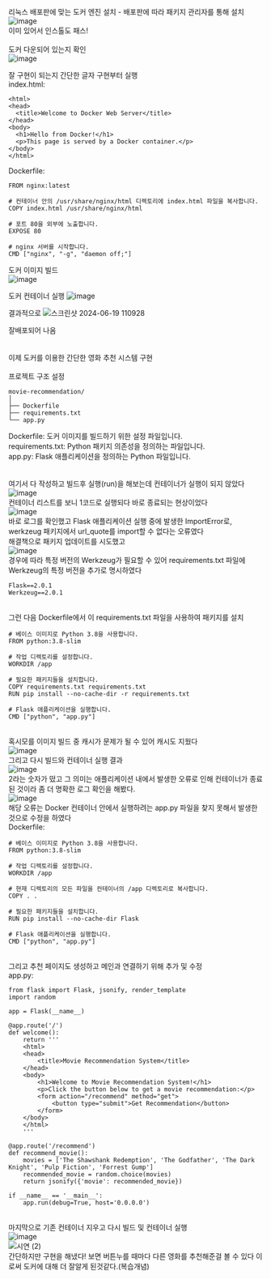 리눅스 배포판에 맞는 도커 엔진 설치 - 배포판에 따라 패키지 관리자를 통해 설치
![image](https://github.com/pladata-encore/DE30-4nd-5/assets/163955122/260a4c6d-19fb-49de-839a-3391585ad88a)
<br/>이미 있어서 인스톨도 패스!
<br/><br/> 
도커 다운되어 있는지 확인<br/>
![image](https://github.com/pladata-encore/DE30-4nd-5/assets/163955122/0868cae0-40e2-4269-babb-bb06d00576f2)

잘 구현이 되는지 간단한 글자 구현부터 실행<br/>
index.html:
```<!DOCTYPE html>
<html>
<head>
  <title>Welcome to Docker Web Server</title>
</head>
<body>
  <h1>Hello from Docker!</h1>
  <p>This page is served by a Docker container.</p>
</body>
</html>
```
Dockerfile:
```# 베이스 이미지로 nginx를 사용합니다.
FROM nginx:latest

# 컨테이너 안의 /usr/share/nginx/html 디렉토리에 index.html 파일을 복사합니다.
COPY index.html /usr/share/nginx/html

# 포트 80을 외부에 노출합니다.
EXPOSE 80

# nginx 서버를 시작합니다.
CMD ["nginx", "-g", "daemon off;"]
```

도커 이미지 빌드<br/>
![image](https://github.com/pladata-encore/DE30-4nd-5/assets/163955122/499d7d32-aece-428b-a25b-488806a93c7c)

도커 컨테이너 실행
![image](https://github.com/pladata-encore/DE30-4nd-5/assets/163955122/f1626795-5227-4c8e-b3d2-1a08a9b31b36)

결과적으로 
![스크린샷 2024-06-19 110928](https://github.com/pladata-encore/DE30-4nd-5/assets/163955122/ee4a984c-db01-43df-8409-36cf128721e3)

잘배포되어 나옴
<br/><br/><br/>
이제 도커를 이용한 간단한 영화 추천 시스템 구현<br/>
<br/>프로젝트 구조 설정
```
movie-recommendation/
│
├── Dockerfile
├── requirements.txt
└── app.py
```
Dockerfile: 도커 이미지를 빌드하기 위한 설정 파일입니다.<br/>
requirements.txt: Python 패키지 의존성을 정의하는 파일입니다.<br/>
app.py: Flask 애플리케이션을 정의하는 Python 파일입니다.<br/>
<br/><br/>
여기서 다 작성하고 빌드후 실행(run)을 해보는데 컨테이너가 실행이 되지 않았다<br/>
![image](https://github.com/pladata-encore/DE30-4nd-5/assets/163955122/12a9822b-731a-48c2-86bb-4e98cbed0bfd)
<br/>컨테이너 리스트를 보니 1코드로 실행되다 바로 종료되는 현상이었다<br/>
![image](https://github.com/pladata-encore/DE30-4nd-5/assets/163955122/2bc27fb3-729d-4a00-acd0-80736a6f5129)
<br/> 바로 로그를 확인했고 Flask 애플리케이션 실행 중에 발생한 ImportError로, werkzeug 패키지에서 url_quote를 import할 수 없다는 오류였다 <br/>
해결책으로 패키지 업데이트를 시도했고<br/>
![image](https://github.com/pladata-encore/DE30-4nd-5/assets/163955122/2351117e-1e47-4054-9291-683ea866debd)
<br/>경우에 따라 특정 버전의 Werkzeug가 필요할 수 있어 requirements.txt 파일에 Werkzeug의 특정 버전을 추가로 명시하였다<br/>
```
Flask==2.0.1
Werkzeug==2.0.1
```
<br/>그런 다음 Dockerfile에서 이 requirements.txt 파일을 사용하여 패키지를 설치<br/>
```
# 베이스 이미지로 Python 3.8을 사용합니다.
FROM python:3.8-slim

# 작업 디렉토리를 설정합니다.
WORKDIR /app

# 필요한 패키지들을 설치합니다.
COPY requirements.txt requirements.txt
RUN pip install --no-cache-dir -r requirements.txt

# Flask 애플리케이션을 실행합니다.
CMD ["python", "app.py"]
```
<br/>혹시모를 이미지 빌드 중 캐시가 문제가 될 수 있어 캐시도 지웠다<br/>
![image](https://github.com/pladata-encore/DE30-4nd-5/assets/163955122/34901e89-eee6-4f2b-99d4-c16d65af161d)
<br/> 그리고 다시 빌드와 컨테이너 실행 결과<br/>
![image](https://github.com/pladata-encore/DE30-4nd-5/assets/163955122/c13302b8-70b7-4549-a8fe-72cb9a1a8c64)
<br/> 2라는 숫자가 떴고 그 의미는 애플리케이션 내에서 발생한 오류로 인해 컨테이너가 종료된 것이라 좀 더 명확한 로그 확인을 해봤다.<br/>
![image](https://github.com/pladata-encore/DE30-4nd-5/assets/163955122/8c016012-8bd0-4ad0-8ede-ce9b3bd93b8e)
<br/>해당 오류는 Docker 컨테이너 안에서 실행하려는 app.py 파일을 찾지 못해서 발생한 것으로 수정을 하였다<br/>
Dockerfile:
```
# 베이스 이미지로 Python 3.8을 사용합니다.
FROM python:3.8-slim

# 작업 디렉토리를 설정합니다.
WORKDIR /app

# 현재 디렉토리의 모든 파일을 컨테이너의 /app 디렉토리로 복사합니다.
COPY . .

# 필요한 패키지들을 설치합니다.
RUN pip install --no-cache-dir Flask

# Flask 애플리케이션을 실행합니다.
CMD ["python", "app.py"]
```
<br/>그리고 추천 페이지도 생성하고 메인과 연결하기 위해 추가 및 수정<br/>
app.py:<br/>
```
from flask import Flask, jsonify, render_template
import random

app = Flask(__name__)

@app.route('/')
def welcome():
    return '''
    <html>
    <head>
        <title>Movie Recommendation System</title>
    </head>
    <body>
        <h1>Welcome to Movie Recommendation System!</h1>
        <p>Click the button below to get a movie recommendation:</p>
        <form action="/recommend" method="get">
            <button type="submit">Get Recommendation</button>
        </form>
    </body>
    </html>
    '''

@app.route('/recommend')
def recommend_movie():
    movies = ['The Shawshank Redemption', 'The Godfather', 'The Dark Knight', 'Pulp Fiction', 'Forrest Gump']
    recommended_movie = random.choice(movies)
    return jsonify({'movie': recommended_movie})

if __name__ == '__main__':
    app.run(debug=True, host='0.0.0.0')
```
<br/> 마지막으로 기존 컨테이너 지우고 다시 빌드 및 컨테이너 실행<br/>
![image](https://github.com/pladata-encore/DE30-4nd-5/assets/163955122/5a707032-17b9-4ab9-8139-78073663a75c)<br/>
![시연 (2)](https://github.com/pladata-encore/DE30-4nd-5/assets/163955122/c5199591-2a38-4a94-8915-60d000c679e2)
<br/> 간단하지만 구현을 해냈다! 보면 버튼누를 때마다 다른 영화를 추천해준걸 볼 수 있다 이로써 도커에 대해 더 잘알게 된것같다.(복습개념)
